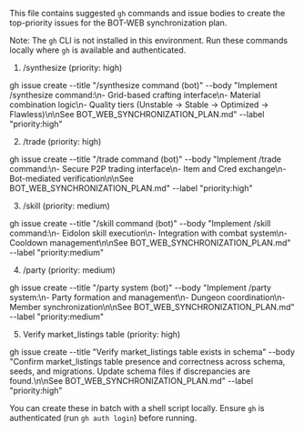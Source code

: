 This file contains suggested `gh` commands and issue bodies to create the top-priority issues for the BOT-WEB synchronization plan.

Note: The `gh` CLI is not installed in this environment. Run these commands locally where `gh` is available and authenticated.

1) /synthesize (priority: high)

gh issue create --title "/synthesize command (bot)" --body "Implement /synthesize command:\n- Grid-based crafting interface\n- Material combination logic\n- Quality tiers (Unstable → Stable → Optimized → Flawless)\n\nSee BOT_WEB_SYNCHRONIZATION_PLAN.md" --label "priority:high"

2) /trade (priority: high)

gh issue create --title "/trade command (bot)" --body "Implement /trade command:\n- Secure P2P trading interface\n- Item and Cred exchange\n- Bot-mediated verification\n\nSee BOT_WEB_SYNCHRONIZATION_PLAN.md" --label "priority:high"

3) /skill (priority: medium)

gh issue create --title "/skill command (bot)" --body "Implement /skill command:\n- Eidolon skill execution\n- Integration with combat system\n- Cooldown management\n\nSee BOT_WEB_SYNCHRONIZATION_PLAN.md" --label "priority:medium"

4) /party (priority: medium)

gh issue create --title "/party system (bot)" --body "Implement /party system:\n- Party formation and management\n- Dungeon coordination\n- Member synchronization\n\nSee BOT_WEB_SYNCHRONIZATION_PLAN.md" --label "priority:medium"

5) Verify market_listings table (priority: high)

gh issue create --title "Verify market_listings table exists in schema" --body "Confirm market_listings table presence and correctness across schema, seeds, and migrations. Update schema files if discrepancies are found.\n\nSee BOT_WEB_SYNCHRONIZATION_PLAN.md" --label "priority:high"

You can create these in batch with a shell script locally. Ensure `gh` is authenticated (run `gh auth login`) before running.
